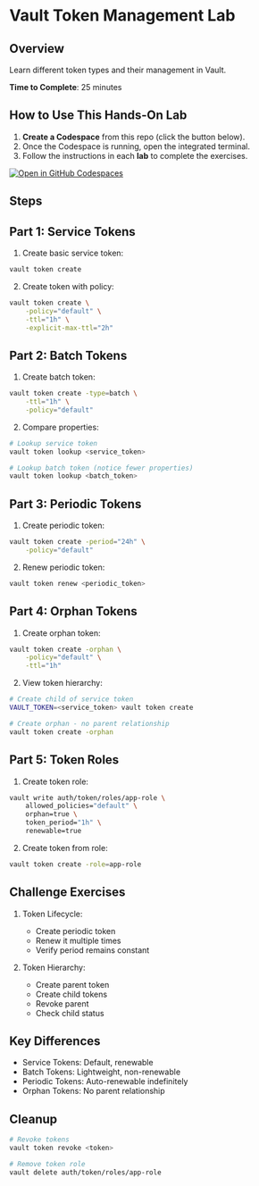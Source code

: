# Vault Token Management Lab

## Overview
Learn different token types and their management in Vault.

**Time to Complete**: 25 minutes

## How to Use This Hands-On Lab

1. **Create a Codespace** from this repo (click the button below).  
2. Once the Codespace is running, open the integrated terminal.
3. Follow the instructions in each **lab** to complete the exercises.

[![Open in GitHub Codespaces](https://github.com/codespaces/badge.svg)](https://codespaces.new/btkrausen/vault-codespaces)

## Steps

## Part 1: Service Tokens

1. Create basic service token:
```bash
vault token create
```

2. Create token with policy:
```bash
vault token create \
    -policy="default" \
    -ttl="1h" \
    -explicit-max-ttl="2h"
```

## Part 2: Batch Tokens

1. Create batch token:
```bash
vault token create -type=batch \
    -ttl="1h" \
    -policy="default"
```

2. Compare properties:
```bash
# Lookup service token
vault token lookup <service_token>

# Lookup batch token (notice fewer properties)
vault token lookup <batch_token>
```

## Part 3: Periodic Tokens

1. Create periodic token:
```bash
vault token create -period="24h" \
    -policy="default"
```

2. Renew periodic token:
```bash
vault token renew <periodic_token>
```

## Part 4: Orphan Tokens

1. Create orphan token:
```bash
vault token create -orphan \
    -policy="default" \
    -ttl="1h"
```

2. View token hierarchy:
```bash
# Create child of service token
VAULT_TOKEN=<service_token> vault token create

# Create orphan - no parent relationship
vault token create -orphan
```

## Part 5: Token Roles

1. Create token role:
```bash
vault write auth/token/roles/app-role \
    allowed_policies="default" \
    orphan=true \
    token_period="1h" \
    renewable=true
```

2. Create token from role:
```bash
vault token create -role=app-role
```

## Challenge Exercises

1. Token Lifecycle:
   - Create periodic token
   - Renew it multiple times
   - Verify period remains constant

2. Token Hierarchy:
   - Create parent token
   - Create child tokens
   - Revoke parent
   - Check child status

## Key Differences
- Service Tokens: Default, renewable
- Batch Tokens: Lightweight, non-renewable
- Periodic Tokens: Auto-renewable indefinitely
- Orphan Tokens: No parent relationship

## Cleanup
```bash
# Revoke tokens
vault token revoke <token>

# Remove token role
vault delete auth/token/roles/app-role
```